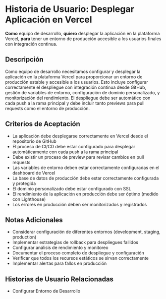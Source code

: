 # Historia de Usuario: Desplegar Aplicación en Vercel

**Como** equipo de desarrollo,
**quiero** desplegar la aplicación en la plataforma Vercel,
**para** tener un entorno de producción accesible a los usuarios finales con integración continua.

## Descripción

Como equipo de desarrollo necesitamos configurar y desplegar la aplicación en la plataforma Vercel para proporcionar un entorno de producción estable y accesible a los usuarios. Esto incluye configurar correctamente el despliegue con integración continua desde GitHub, gestión de variables de entorno, configuración de dominio personalizado, y monitorización del rendimiento. El despliegue debe ser automático con cada push a la rama principal y debe incluir tanto previews para pull requests como el entorno de producción.

## Criterios de Aceptación

- La aplicación debe desplegarse correctamente en Vercel desde el repositorio de GitHub
- El proceso de CI/CD debe estar configurado para desplegar automáticamente con cada push a la rama principal
- Debe existir un proceso de preview para revisar cambios en pull requests
- Las variables de entorno deben estar correctamente configuradas en el dashboard de Vercel
- La base de datos de producción debe estar correctamente configurada y protegida
- El dominio personalizado debe estar configurado con SSL
- El rendimiento de la aplicación en producción debe ser óptimo (medido con Lighthouse)
- Los errores en producción deben ser monitorizados y registrados

## Notas Adicionales

- Considerar configuración de diferentes entornos (development, staging, production)
- Implementar estrategias de rollback para despliegues fallidos
- Configurar análisis de rendimiento y monitoreo
- Documentar el proceso completo de despliegue y configuración
- Verificar que todos los recursos estáticos se sirvan correctamente
- Implementar alertas para fallos en producción

## Historias de Usuario Relacionadas

- Configurar Entorno de Desarrollo
